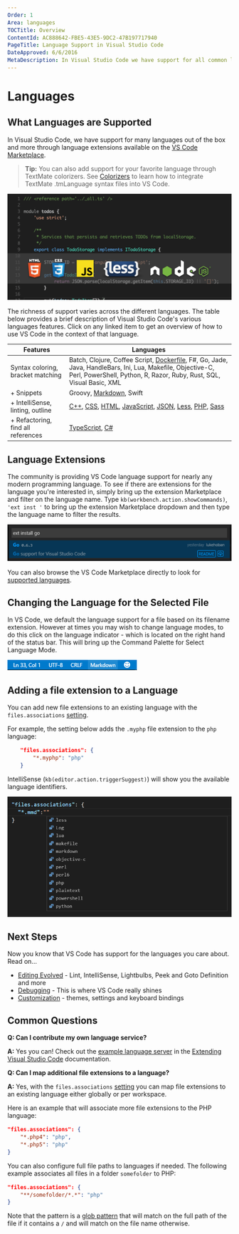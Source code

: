 ```yaml
---
Order: 1
Area: languages
TOCTitle: Overview
ContentId: AC888642-FBE5-43E5-9DC2-47B197717940
PageTitle: Language Support in Visual Studio Code
DateApproved: 6/6/2016
MetaDescription: In Visual Studio Code we have support for all common languages.  We even support debugging for Node.js and ASP.NET Core.
---
```


# Languages

## What Languages are Supported

In Visual Studio Code, we have support for many languages out of the box and more through language extensions available on the [VS Code Marketplace](https://marketplace.visualstudio.com/vscode/Languages).

>**Tip:** You can also add support for your favorite language through TextMate colorizers.  See [Colorizers](/docs/customization/colorizer.md) to learn how to integrate TextMate .tmLanguage syntax files into VS Code.

![Languages](images/overview/languagecoverage.png)

The richness of support varies across the different languages. The table below provides a brief description of Visual Studio Code's various languages features.  Click on any linked item to get an overview of how to use VS Code in the context of that language.

Features|Languages
--------|-------------------------
Syntax coloring, bracket matching |Batch, Clojure, Coffee Script, [Dockerfile](/docs/languages/dockerfile.md), F#, Go, Jade, Java, HandleBars, Ini, Lua, Makefile, Objective-C, Perl, PowerShell, Python, R, Razor, Ruby, Rust, SQL, Visual Basic, XML
+ Snippets| Groovy, [Markdown](/docs/languages/markdown.md), Swift
+ IntelliSense, linting, outline|[C++](/docs/languages/cpp.md), [CSS](/docs/languages/css.md), [HTML](/docs/languages/html.md), [JavaScript](/docs/languages/javascript.md), [JSON](/docs/languages/json.md), [Less](/docs/languages/css.md), [PHP](/docs/languages/php.md), [Sass](/docs/languages/css.md)
+ Refactoring, find all references|[TypeScript](/docs/languages/typescript.md), [C&#35;](/docs/languages/csharp.md)

## Language Extensions

The community is providing VS Code language support for nearly any modern programming language.  To see if there are extensions for the language you're interested in, simply bring up the extension Marketplace and filter on the language name.  Type `kb(workbench.action.showCommands)`, `'ext inst '` to bring up the extension Marketplace dropdown and then type the language name to filter the results.

![filter go extensions](images/overview/filter-go.png)

You can also browse the VS Code Marketplace directly to look for [supported languages](https://marketplace.visualstudio.com/vscode/Languages).

## Changing the Language for the Selected File

In VS Code, we default the language support for a file based on its filename extension.  However at times you may wish to change language modes, to do this click on the language indicator - which is located on the right hand of the status bar.  This will bring up the Command Palette for Select Language Mode.

![Language Selector](images/overview/languageselect.png)

## Adding a file extension to a Language

You can add new file extensions to an existing language with the `files.associations` [setting](/docs/customization/userandworkspace.md).

For example, the setting below adds the `.myphp` file extension to the `php` language:

```json
    "files.associations": {
        "*.myphp": "php"
    }
```

IntelliSense (`kb(editor.action.triggerSuggest)`) will show you the available language identifiers.

![language id IntelliSense](images/overview/language-id-intellisense.png)

## Next Steps

Now you know that VS Code has support for the languages you care about. Read on...

* [Editing Evolved](/docs/editor/editingevolved.md) - Lint, IntelliSense, Lightbulbs, Peek and Goto Definition and more
* [Debugging](/docs/editor/debugging.md) - This is where VS Code really shines
* [Customization](/docs/customization/overview.md) - themes, settings and keyboard bindings

## Common Questions

**Q: Can I contribute my own language service?**

**A:** Yes you can! Check out the [example language server](/docs/extensions/example-language-server.md) in the [Extending Visual Studio Code](/docs/extensions/overview.md) documentation. 

**Q: Can I map additional file extensions to a language?**

**A:** Yes, with the `files.associations` [setting](/docs/customization/userandworkspace.md) you can map file extensions to an existing language either globally or per workspace.

Here is an example that will associate more file extensions to the PHP language:

```json
"files.associations": {
    "*.php4": "php",
    "*.php5": "php"
}
```

You can also configure full file paths to languages if needed. The following example associates all files in a folder `somefolder` to PHP:

```json
"files.associations": {
    "**/somefolder/*.*": "php"
}
```

Note that the pattern is a [glob pattern](https://en.wikipedia.org/wiki/Glob_%28programming%29) that will match on the full path of the file if it contains a `/` and will match on the file name otherwise.

